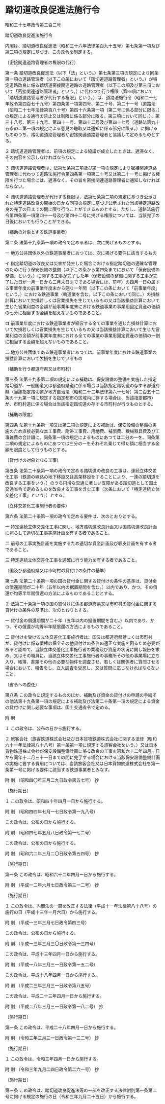 # 踏切道改良促進法施行令

昭和三十七年政令第三百二号

踏切道改良促進法施行令

内閣は、踏切道改良促進法（昭和三十六年法律第百九十五号）第七条第一項及び第二項の規定に基づき、この政令を制定する。

（密接関連道路管理者の権限の代行）

第一条 踏切道改良促進法（以下「法」という。）第七条第三項の規定により同条第一項の道路管理者（以下この条において「踏切道道路管理者」という。）が特定道路改良に係る踏切道密接関連道路の道路管理者（以下この項及び第三項において「密接関連道路管理者」という。）に代わつて行う権限（第四項において「踏切道道路管理者が代行する権限」という。）は、道路法施行令（昭和二十七年政令第四百七十九号）第四条第一項第四号、第二十号、第二十一号（道路法（昭和二十七年法律第百八十号）第四十六条第一項（第二号に係る部分に限る。）の規定による通行の禁止又は制限に係る部分に限る。第三項において同じ。）、第三十八号、第三十九号、第四十一号、第四十二号及び第四十七号（道路法第九十五条の二第一項の規定による意見の聴取又は通知に係る部分に限る。）に掲げるもののうち、踏切道道路管理者が密接関連道路管理者と協議して定めるものとする。

２ 踏切道道路管理者は、前項の規定による協議が成立したときは、遅滞なく、その内容を公示しなければならない。

３ 踏切道道路管理者は、法第七条第三項及び第一項の規定により密接関連道路管理者に代わつて道路法施行令第四条第一項第二十号又は第二十一号に掲げる権限を行つた場合には、遅滞なく、その旨を密接関連道路管理者に通知しなければならない。

４ 踏切道道路管理者が代行する権限は、法第七条第二項の規定に基づき公示された特定道路改良の開始の日から同項の規定に基づき公示された当該特定道路改良の完了の日までの間に限り行うことができるものとする。ただし、道路法施行令第四条第一項第四十一号及び第四十二号に掲げる権限については、当該完了の日後においても行うことができる。

（補助の対象とする鉄道事業者）

第二条 法第十九条第一項の政令で定める者は、次に掲げるものとする。

一 地方公共団体以外の鉄道事業者にあつては、次に掲げる要件に該当するもの

イ 指定踏切道の改良又は災害が発生した場合における指定踏切道の適確な管理のために行う保安設備の整備（以下この条から第四条までにおいて「保安設備の整備」という。）に関する工事が完了した年（保安設備の整備に関する工事が完了した日が一月一日から二月末日までである場合には、前年）の四月一日の属する事業年度の前事業年度末から遡り一年間（以下この条において「前事業年度」という。）における鉄道事業（軌道業を含む。以下この条において同じ。）の損益計算において欠損若しくは営業損失を生じているもの又は当該損益計算において生じた営業利益の金額が前事業年度末における鉄道事業の事業用固定資産の価額の七分に相当する金額を超えないものであること。

ロ 前事業年度における鉄道事業者が経営する全ての事業を通じた損益計算において欠損若しくは営業損失を生じているもの又は当該損益計算において生じた営業利益の金額が前事業年度末における全ての事業の事業用固定資産の価額の一割に相当する金額を超えないものであること。

二 地方公共団体である鉄道事業者にあつては、前事業年度における鉄道事業の損益計算において欠損を生じているもの

（補助を行う都道府県又は市町村）

第三条 法第十九条第二項の規定による補助は、保安設備の整備を実施した指定踏切道が、一般国道又は都道府県道に係る場合は当該指定踏切道の存する都道府県（当該指定踏切道が地方自治法（昭和二十二年法律第六十七号）第二百五十二条の十九第一項に規定する指定都市の区域内に存する場合は、当該指定都市）が、市町村道に係る場合は当該指定踏切道の存する市町村が行うものとする。

（補助の限度）

第四条 法第十九条第一項又は第二項の規定による補助は、保安設備の整備の実施のため直接必要な本工事費、附帯工事費、用地費、補償費、機械器具費及び工事雑費の合計額に、同条第一項の規定によるものにあつては二分の一を、同条第二項の規定によるものにあつては三分の一をそれぞれ乗じて得た額に相当する金額を限度として行うものとする。

（貸付けの対象となる工事）

第五条 法第二十条第一項の政令で定める踏切道の改良の工事は、連続立体交差化工事（鉄道の線路の地下移設又は高架移設をすることにより、一連の踏切道を改良する工事をいう。）のうち円滑な交通に著しい支障がある踏切道として国土交通省令で定めるものを改良する工事を含む工事（次条において「特定連続立体交差化工事」という。）とする。

（立体交差化工事施行者の要件）

第六条 法第二十条第一項の政令で定める要件は、次のとおりとする。

一 特定連続立体交差化工事に関し、地方踏切道改良計画又は国踏切道改良計画に照らして適切な工事実施計画を有する者であること。

二 前号の工事実施計画を実施するため適切な資金計画及び収支計画を有する者であること。

三 特定連続立体交差化工事を適確に行う能力を有する者であること。

（国及び都道府県又は市町村の貸付けの条件の基準）

第七条 法第二十条第一項の国の貸付金に関する貸付けの条件の基準は、貸付金の償還期間が二十年（五年以内の据置期間を含む。）以内であり、かつ、その償還が均等半年賦償還の方法によるものであることとする。

２ 法第二十条第一項の国の貸付けに係る都道府県又は市町村の貸付金に関する貸付けの条件の基準は、次のとおりとする。

一 貸付金の償還期間が二十年（五年以内の据置期間を含む。）以内であり、かつ、その償還が均等半年賦償還の方法によるものであること。

二 貸付けを受ける立体交差化工事施行者は、国又は都道府県若しくは市町村が、貸付けに係る債権の保全その他貸付けの条件の適正な実施を図るため必要があると認めて、当該立体交差化工事施行者の業務及び資産の状況に関し報告を求め、又はその職員に、当該立体交差化工事施行者の事務所その他の事業場に立ち入り、帳簿、書類その他の必要な物件を調査させ、若しくは関係者に質問させる場合において、報告をし、立入調査を受忍し、又は質問に応じなければならないこと。

（省令への委任）

第八条 この政令に規定するもののほか、補助及び資金の貸付けの申請の手続その他法第十九条第一項の規定による補助及び法第二十条第一項の規定による資金の貸付けに関し必要な事項は、国土交通省令で定める。

附 則

１ この政令は、公布の日から施行する。

２ 旅客会社（旅客鉄道株式会社及び日本貨物鉄道株式会社に関する法律（昭和六十一年法律第八十八号）第一条第一項に規定する旅客会社をいう。）又は日本貨物鉄道株式会社が保安設備整備計画に係る改良の工事を昭和六十二年四月一日から同年十二月三十一日までの間に完了する場合における当該保安設備整備計画の実施に要する費用については、当該旅客会社又は日本貨物鉄道株式会社を第一条第一号に掲げる要件に該当する鉄道事業者とみなす。

附 則 （昭和四〇年三月二九日政令第五七号） 抄

（施行期日）

１ この政令は、昭和四十年四月一日から施行する。

附 則 （昭和四四年七月一七日政令第一九八号）

この政令は、公布の日から施行する。

附 則 （昭和四七年五月八日政令第一七二号）

この政令は、公布の日から施行する。

附 則 （昭和六二年三月二〇日政令第五四号） 抄

（施行期日）

第一条 この政令は、昭和六十二年四月一日から施行する。

附 則 （平成一二年六月七日政令第三一二号） 抄

（施行期日）

１ この政令は、内閣法の一部を改正する法律（平成十一年法律第八十八号）の施行の日（平成十三年一月六日）から施行する。

附 則 （平成一三年三月七日政令第四三号）

この政令は、公布の日から施行する。

附 則 （平成一三年三月三〇日政令第一三四号）

この政令は、平成十三年四月一日から施行する。

附 則 （平成一八年三月三一日政令第一五二号）

この政令は、平成十八年四月一日から施行する。

附 則 （平成二三年三月三一日政令第八五号）

この政令は、平成二十三年四月一日から施行する。

附 則 （平成二八年三月三一日政令第一八二号） 抄

（施行期日）

第一条 この政令は、平成二十八年四月一日から施行する。

附 則 （令和三年三月三一日政令第一三二号） 抄

（施行期日）

１ この政令は、令和三年四月一日から施行する。

附 則 （令和三年九月二四日政令第二六一号） 抄

（施行期日）

第一条 この政令は、踏切道改良促進法等の一部を改正する法律附則第一条第二号に掲げる規定の施行の日（令和三年九月二十五日）から施行する。
